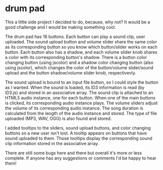 # drum pad

This a little side project I decided to do, because, why not? It would be a good challenge and I would be making something cool.

The drum pad has 16 buttons. Each button can play a sound clip, user uploaded. The sound upload button and volume slider share the same color as its corresponding button so you know which button/slider works on each button. Each button also has a shadow, and each volume slider knob shares a color with its corresponding button's shadow. There is a button color changing button (using jscolor) and a shadow color changing button (also using jscolor), which changes the color of the button/volume slider/sound upload and the button shadow/volume slider knob, respectivevly.

The sound upload is bound to an input file button, so I could style the button as I wanted. When the sound is loaded, its ID3 information is read (by ID3.js) and stored in an associative array. The sound clip is attached to an HTML5 audio instance, one for each button. When one of the main buttons is clicked, its corresponding audio instance plays. The volume sliders adjust the volume of its corresponding audio instance. The song duration is calculated from the length of the audio instance and stored. The type of file uploaded (MP3, WAV, OGG) is also found and stored.

I added tooltips to the sliders, sound upload buttons, and color changing buttons so a new user isn't lost. A tooltip appears on buttons that have sound uploaded to them. Those tooltips display the corresponding sound clip information stored in the associative array.

There are still some bugs here and there but overall it's more or less complete. If anyone has any suggestions or comments I'd be happy to hear them!
